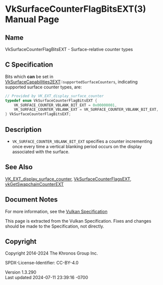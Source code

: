 # VkSurfaceCounterFlagBitsEXT(3) Manual Page

## Name

VkSurfaceCounterFlagBitsEXT - Surface-relative counter types



## <a href="#_c_specification" class="anchor"></a>C Specification

Bits which **can** be set in
[VkSurfaceCapabilities2EXT](https://registry.khronos.org/vulkan/specs/1.3-extensions/man/html/VkSurfaceCapabilities2EXT.html)::`supportedSurfaceCounters`,
indicating supported surface counter types, are:

``` c
// Provided by VK_EXT_display_surface_counter
typedef enum VkSurfaceCounterFlagBitsEXT {
    VK_SURFACE_COUNTER_VBLANK_BIT_EXT = 0x00000001,
    VK_SURFACE_COUNTER_VBLANK_EXT = VK_SURFACE_COUNTER_VBLANK_BIT_EXT,
} VkSurfaceCounterFlagBitsEXT;
```

## <a href="#_description" class="anchor"></a>Description

- `VK_SURFACE_COUNTER_VBLANK_BIT_EXT` specifies a counter incrementing
  once every time a vertical blanking period occurs on the display
  associated with the surface.

## <a href="#_see_also" class="anchor"></a>See Also

[VK_EXT_display_surface_counter](https://registry.khronos.org/vulkan/specs/1.3-extensions/man/html/VK_EXT_display_surface_counter.html),
[VkSurfaceCounterFlagsEXT](https://registry.khronos.org/vulkan/specs/1.3-extensions/man/html/VkSurfaceCounterFlagsEXT.html),
[vkGetSwapchainCounterEXT](https://registry.khronos.org/vulkan/specs/1.3-extensions/man/html/vkGetSwapchainCounterEXT.html)

## <a href="#_document_notes" class="anchor"></a>Document Notes

For more information, see the <a
href="https://registry.khronos.org/vulkan/specs/1.3-extensions/html/vkspec.html#VkSurfaceCounterFlagBitsEXT"
target="_blank" rel="noopener">Vulkan Specification</a>

This page is extracted from the Vulkan Specification. Fixes and changes
should be made to the Specification, not directly.

## <a href="#_copyright" class="anchor"></a>Copyright

Copyright 2014-2024 The Khronos Group Inc.

SPDX-License-Identifier: CC-BY-4.0

Version 1.3.290  
Last updated 2024-07-11 23:39:16 -0700
